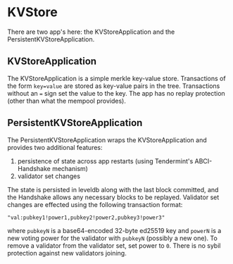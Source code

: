 # KVStore

There are two app's here: the KVStoreApplication and the PersistentKVStoreApplication.

## KVStoreApplication

The KVStoreApplication is a simple merkle key-value store.
Transactions of the form `key=value` are stored as key-value pairs in the tree.
Transactions without an `=` sign set the value to the key.
The app has no replay protection (other than what the mempool provides).

## PersistentKVStoreApplication

The PersistentKVStoreApplication wraps the KVStoreApplication
and provides two additional features:

1) persistence of state across app restarts (using Tendermint's ABCI-Handshake mechanism)
2) validator set changes

The state is persisted in leveldb along with the last block committed,
and the Handshake allows any necessary blocks to be replayed.
Validator set changes are effected using the following transaction format:

```md
"val:pubkey1!power1,pubkey2!power2,pubkey3!power3"
```

where `pubkeyN` is a base64-encoded 32-byte ed25519 key and `powerN` is a new voting power for the validator with `pubkeyN` (possibly a new one).
To remove a validator from the validator set, set power to `0`.
There is no sybil protection against new validators joining.
